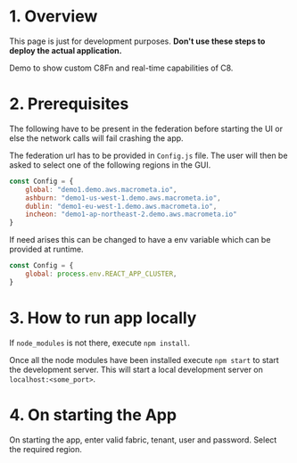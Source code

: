 
# 1. Overview

This page is just for development purposes. **Don't use these steps to deploy the actual application.**

Demo to show custom C8Fn and real-time capabilities of C8.

# 2. Prerequisites

The following have to be present in the federation before starting the UI or else the network calls will fail crashing the app.

The federation url has to be provided in `Config.js` file. The user will then be asked to select one of the following regions in the GUI.

```js
const Config = {
    global: "demo1.demo.aws.macrometa.io",
    ashburn: "demo1-us-west-1.demo.aws.macrometa.io",
    dublin: "demo1-eu-west-1.demo.aws.macrometa.io",
    incheon: "demo1-ap-northeast-2.demo.aws.macrometa.io"
}
```

If need arises this can be changed to have a env variable which can be provided at runtime.

```js
const Config = {
    global: process.env.REACT_APP_CLUSTER,
}
```

# 3. How to run app locally

If `node_modules` is not there, execute `npm install`.

Once all the node modules have been installed execute `npm start` to start the development server. This will start a local development server on `localhost:<some_port>`.

# 4. On starting the App

On starting the app, enter valid fabric, tenant, user and password.
Select the required region.
